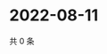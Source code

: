 # 2022-08-11

共 0 条

<!-- BEGIN WEIBO -->
<!-- 最后更新时间 Thu Aug 11 2022 06:01:10 GMT+0800 (China Standard Time) -->

<!-- END WEIBO -->
